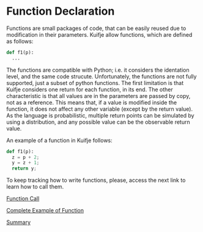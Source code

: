 # Function Declaration

Functions are small packages of code, that can be easily reused due to modification in their parameters.
Kuifje allow functions, which are defined as follows:
```python
def f1(p):
  ...
```

The functions are compatible with Python; i.e. it considers the identation level, and the same code strucute.
Unfortunately, the functions are not fully supported, just a subset of python functions.
The first limitation is that Kuifje considers one return for each function, in its end.
The other characteristic is that all values are in the parameters are passed by copy, not as a reference.
This means that, if a value is modified inside the function, it does not affect any other variable (except by the return value).
As the language is probabilistic, multiple return points can be simulated by using a distribution, and any possible value can be the observable return value.

An example of a function in Kuifje follows:
```python
def f1(p):
  z = p + 2;
  y = z + 1;
  return y;
```

To keep tracking how to write functions, please, access the next link to learn how to call them.

[Function Call](https://github.com/gleisonsdm/Kuifje-Documentation/blob/main/Chapter%2006/Function%20Call.md)

[Complete Example of Function](https://github.com/gleisonsdm/Kuifje-Documentation/blob/main/Chapter%2006/Function%20Complete.md)

[Summary](https://github.com/gleisonsdm/Kuifje-Documentation)

